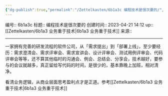 ```yaml
---
{"dg-publish":true,"permalink":"/Zettelkasten/6b1a3c 编程技术是很次要的/","dgPassFrontmatter":true}
---
```


编号:: 6b1a3c
标题:: 编程技术是很次要的
创建时间:: 2023-04-21 14:12
up:: [[Zettelkasten/6b1a3 业务重于技术\|6b1a3 业务重于技术]]
来源:: 

---
一家拥有完善的研发流程的软件公司，从「需求提出」到「部署上线」，至少要经历：需求澄清会、需求评审会、需求宣讲会、设计评审会、测试用例评审会、代码评审会等等，还不算其他临时的沟通会、例会、总结会、分享会，技术越好，要参与的会议就越多，真正留给写代码的时间，是很少的，基本靠晚上加班，相对清净。

看清业务逻辑，从商业层面思考盈利点才是正道。参考[[Zettelkasten/6b1a3 业务重于技术\|6b1a3 业务重于技术]]